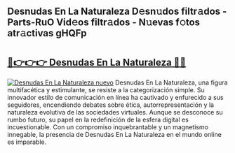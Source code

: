 ## Desnudas En La Naturaleza D𝚎sn𝚞dos filtr𝚊dos - Parts-RuO Vid𝚎os filtr𝚊dos - N𝚞evas f𝚘tos atr𝚊ctivas gHQFp

# <h2><a href="http://mb6m6mz.tromn.icu/?c=Desnudas+En+La+Naturaleza">🔗👉👉👉 Desnudas En La Naturaleza 🔗🔗</a></h2>

[![Desnudas En La Naturaleza nuevo](https://i.imgur.com/pEAQMta.gif)](http://mb6m6mz.tromn.icu/?c=Desnudas+En+La+Naturaleza)
Desnudas En La Naturaleza, una figura multifacética y estimulante, se resiste a la categorización simple. Su innovador estilo de comunicación en línea ha cautivado y enfurecido a sus seguidores, encendiendo debates sobre ética, autorrepresentación y la naturaleza evolutiva de las sociedades virtuales. Aunque se desconoce su rumbo futuro, su papel en la redefinición de la esfera digital es incuestionable. Con un compromiso inquebrantable y un magnetismo innegable, la presencia de Desnudas En La Naturaleza en el mundo online es imparable.
